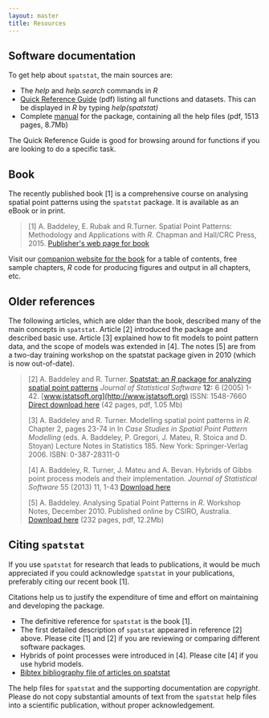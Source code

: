 ```yaml
---
layout: master
title: Resources
---
```


## Software documentation

To get help about `spatstat`, the main sources are:

- The *help* and *help.search* commands in *R*
-  [Quick Reference Guide](resources/spatstatQuickref.pdf) (pdf) listing all functions and datasets. This can be displayed in *R* by typing *help(spatstat)*
-   Complete [manual](resources/spatstatManual.pdf) for the package, containing all the help files (pdf, 1513 pages, 8.7Mb)

The Quick Reference Guide is good for browsing around for
functions if you are looking to do a specific task.

## Book

The recently published book [1] 
is a comprehensive course on analysing spatial point patterns
using the `spatstat` package. It is available as an eBook 
or in print.

> [1] A. Baddeley, E. Rubak and R.Turner.
>  Spatial Point Patterns: Methodology and Applications with *R*.
>  Chapman and Hall/CRC Press, 2015.
>  [Publisher's web page for book](http://www.crcpress.com/books/details/9781482210200/)

Visit our [companion website for the book](/book/) 
for a table of contents, free sample chapters, *R* code 
for producing figures and output in all chapters, etc.

## Older references

The following articles, which are older than the book,
described many of the main concepts in `spatstat`.
Article [2] introduced the package and described basic use. Article [3]
explained how to fit models to point pattern data, and the scope of
models was extended in [4]. The notes
[5] are from a two-day training workshop on the spatstat package given in 2010
(which is now out-of-date). 

> [2] A. Baddeley and R. Turner.
>  [Spatstat: an *R* package for analyzing spatial point patterns](resources/spatstatJSSpaper.pdf)
>  *Journal of Statistical Software* **12:** 6 (2005) 1-42.
>  [www.jstatsoft.org](http://www.jstatsoft.org) ISSN: 1548-7660  
>  [Direct download here](resources/spatstatJSSpaper.pdf) (42 pages, pdf, 1.05 Mb)
>
> [3] A. Baddeley and R. Turner.
>  Modelling spatial point patterns in *R*.
>  Chapter 2, pages 23-74 in
>  In *Case Studies in Spatial Point Pattern Modelling* (eds. A. Baddeley, P. Gregori, J. Mateu, R. Stoica and D. Stoyan)
>  Lecture Notes in Statistics 185. New York: Springer-Verlag 2006. ISBN: 0-387-28311-0
>
> [4] A. Baddeley, R. Turner, J. Mateu and A. Bevan.
> Hybrids of Gibbs point process models and their implementation.
> *Journal of Statistical Software* 55 (2013) 11, 1-43
> [Download here](http://www.jstatsoft.org/v55/i11/)
> 
> [5] A. Baddeley.
>  Analysing Spatial Point Patterns in *R*.
>  Workshop Notes, December 2010.
>  Published online by CSIRO, Australia.
>  [Download here](https://research.csiro.au/software/r-workshop-notes/) (232 pages, pdf, 12.2Mb)
> 

## Citing `spatstat`

If you use `spatstat` for research that leads to publications, it
would be much appreciated if you could acknowledge `spatstat` in your
publications, preferably citing our recent book [1].

Citations help us to justify the
expenditure of time and effort on maintaining and developing the
package.

-  The definitive reference for `spatstat` is the book [1].
-   The first detailed description of `spatstat` 
    appeared in reference [2] above. Please cite [1] and [2] 
    if you are reviewing or comparing different software packages.
-   Hybrids of point processes were introduced in [4].
   Please cite [4] if you use hybrid models.
-   [Bibtex bibliography file of articles on spatstat](resources/spatstat.bib)

The help files for `spatstat` and the supporting documentation are
*copyright*. Please do not copy substantial amounts of text from the
`spatstat` help files into a scientific publication, without proper
acknowledgement.
